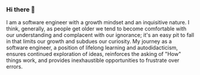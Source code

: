 ### Hi there 👋

<!--
**lee-benson/lee-benson** is a ✨ _special_ ✨ repository because its `README.md` (this file) appears on your GitHub profile.

Here are some ideas to get you started:

- 🔭 I’m currently working on ...
- 🌱 I’m currently learning ...
- 👯 I’m looking to collaborate on ...
- 🤔 I’m looking for help with ...
- 💬 Ask me about ...
- 📫 How to reach me: ...
- 😄 Pronouns: ...
- ⚡ Fun fact: ...
-->

I am a software engineer with a growth mindset and an inquisitive nature. I think, generally, as people get older we tend to become
comfortable with our understanding and complacent with our ignorance; it's an easy pit to fall in that limits our growth and subdues 
our curiosity. My journey as a software engineer, a position of lifelong learning and autodidacticism, ensures continued exploration of
ideas, reinforces the asking of "How" things work, and provides inexhaustible opportunities to frustrate over errors.
